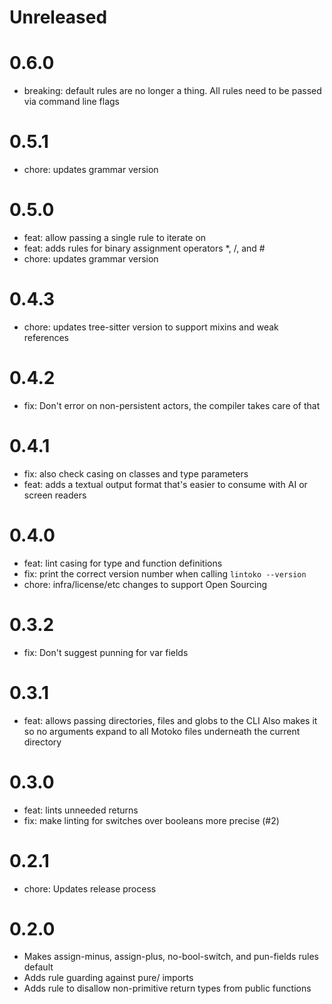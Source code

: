# Unreleased

# 0.6.0
- breaking: default rules are no longer a thing. All rules need to be passed via command line flags

# 0.5.1
- chore: updates grammar version

# 0.5.0
- feat: allow passing a single rule to iterate on
- feat: adds rules for binary assignment operators *, /, and #
- chore: updates grammar version

# 0.4.3
- chore: updates tree-sitter version to support mixins and weak references

# 0.4.2
- fix: Don't error on non-persistent actors, the compiler takes care of that

# 0.4.1
- fix: also check casing on classes and type parameters
- feat: adds a textual output format that's easier to consume with AI or screen readers

# 0.4.0
- feat: lint casing for type and function definitions
- fix: print the correct version number when calling `lintoko --version`
- chore: infra/license/etc changes to support Open Sourcing

# 0.3.2
- fix: Don't suggest punning for var fields

# 0.3.1
- feat: allows passing directories, files and globs to the CLI
    Also makes it so no arguments expand to all Motoko files underneath
    the current directory

# 0.3.0
- feat: lints unneeded returns
- fix: make linting for switches over booleans more precise (#2)

# 0.2.1
- chore: Updates release process

# 0.2.0
- Makes assign-minus, assign-plus, no-bool-switch, and pun-fields rules default
- Adds rule guarding against pure/ imports
- Adds rule to disallow non-primitive return types from public functions
